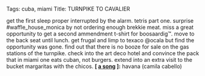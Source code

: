 Tags: cuba, miami
Title: TURNPIKE TO CAVALIER
  
get the first sleep proper interrupted by the alarm. tetris part one. surprise #waffle_house_monica by not ordering enough brekkie meat. miss a great opportunity to get a second ammendment t-shirt for boosaardig™. move to the back seat until lunch. get frugal and limp to texaco @ocala but find the opportunity was gone. find out that there is no booze for sale on the gas stations of the turnpike. check into the art deco hotel and convince the pack that in miami one eats cuban, not burgers. extend into an extra visit to the bucket margaritas with the chicos.
**[ [a song](https://open.spotify.com/track/0ofbQMrRDsUaVKq2mGLEAb) ]:** havana (camila cabello)